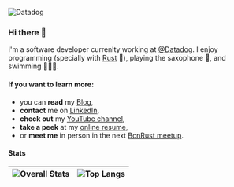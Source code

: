 ![Datadog](https://media.licdn.com/dms/image/C4E16AQFbq0tDwTPxtg/profile-displaybackgroundimage-shrink_350_1400/0/1655720891616?e=1699488000&v=beta&t=3ABFpu4mxIDHktbpG8fWoX6Vf0npHTryWRwamilRods)

### Hi there 👋 

I'm a software developer currenlty working at [@Datadog](https://datadog.com). I enjoy programming (specially with [Rust](https://www.rust-lang.org/) 🦀), playing the saxophone 🎷, and swimming 🏊🏻‍♂️.

#### If you want to learn more:
- you can **read** my [Blog](https://robertohuertas.com),
- **contact** me on [LinkedIn](https://www.linkedin.com/in/robertohuertas/),
- **check out** my [YouTube channel](https://www.youtube.com/robertohuertasm),
- **take a peek** at my [online resume](https://resume.robertohuertas.com),
- or **meet me** in person in the next [BcnRust meetup](https://www.meetup.com/bcnrust/).

#### Stats

|![Overall Stats](https://github-readme-stats.vercel.app/api?username=robertohuertasm&include_all_commits=true&count_private=true&show_icons=true&hide_border=true) |  ![Top Langs](https://github-readme-stats.vercel.app/api/top-langs/?username=robertohuertasm&layout=donut&hide=css,html&hide_border=true) |
| ------------- | ------------- |



<!--

<a href="https://github.com/sponsors/robertohuertasm" title="Sponsor Roberto Huertas"><img src="/assets/sponsor.svg?sanitize=true" width="94" height="28" aria-hidden="true"></a>

<a href="<LinkedInURL>">![LinkedIn](https://img.shields.io/badge/LinkedIn-0077B5?style=for-the-badge&logo=linkedin&logoColor=white)</a>

<div id="hello" style="display:flex;width:100%;"><img src="https://stats.quine.sh/robertohuertasm/github?theme=light" width="40%" /> <img src="https://stats.quine.sh/robertohuertasm/languages-over-time?theme=light" width="44%"   /></div>
-->


<!--
**robertohuertasm/robertohuertasm** is a ✨ _special_ ✨ repository because its `README.md` (this file) appears on your GitHub profile.

Here are some ideas to get you started:

- 🔭 I’m currently working on ...
- 🌱 I’m currently learning ...
- 👯 I’m looking to collaborate on ...
- 🤔 I’m looking for help with ...
- 💬 Ask me about ...
- 📫 How to reach me: ...
- 😄 Pronouns: ...
- ⚡ Fun fact: ...
-->
